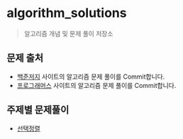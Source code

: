 # algorithm_solutions
> 알고리즘 개념 및 문제 풀이 저장소

## 문제 출처
- [백준저지](https://www.acmicpc.net) 사이트의 알고리즘 문제 풀이를 Commit합니다.
- [프로그래머스](https://programmers.co.kr/learn/challenges) 사이트의 알고리즘 문제 풀이를 Commit합니다.

## 주제별 문제풀이
- [선택정렬](https://github.com/JESS2/algorithm_solutions/tree/master/src/selectionSort)
